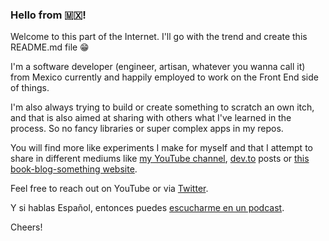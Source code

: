 ### Hello from 🇲🇽!

Welcome to this part of the Internet. I'll go with the trend and create this README.md file 😁

I'm a software developer (engineer, artisan, whatever you wanna call it) from Mexico currently and happily employed to work on the Front End side of things. 

I'm also always trying to build or create something to scratch an own itch, and that is also aimed at sharing with others what I've learned in the process. So no fancy libraries or super complex apps in my repos.

You will find more like experiments I make for myself and that I attempt to share in different mediums like [my YouTube channel](https://www.youtube.com/channel/UCsvIYWa4X0_DyszTP5nWSyw), [dev.to](https://dev.to/ackzell) posts or [this book-blog-something website](notes-on-vue.netlify.app).

Feel free to reach out on YouTube or via [Twitter](https://twitter.com/_ackzell).

Y si hablas Español, entonces puedes [escucharme en un podcast](http://mytypeofradio.buzzsprout.com/).

Cheers!
